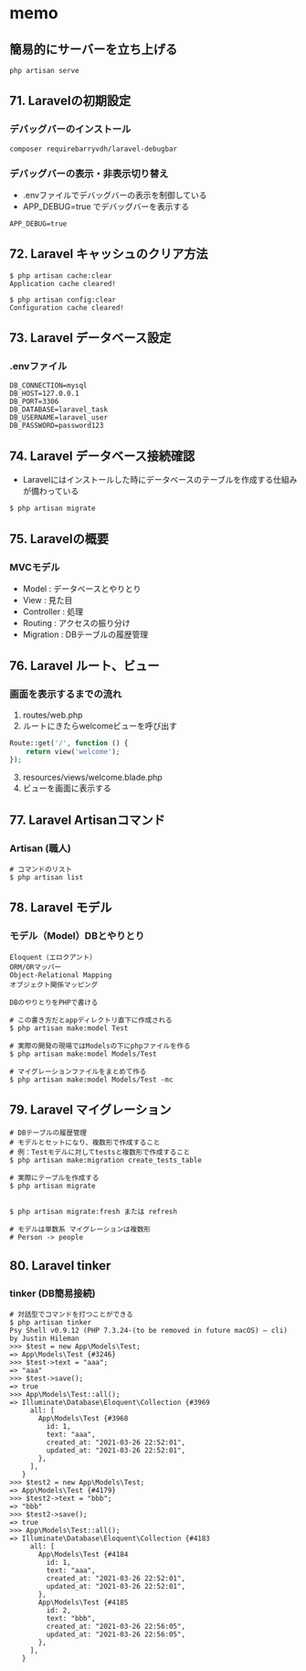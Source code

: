 # memo

## 簡易的にサーバーを立ち上げる

```shell
php artisan serve
```

## 71. Laravelの初期設定

### デバッグバーのインストール

```shell
composer requirebarryvdh/laravel-debugbar
```

### デバッグバーの表示・非表示切り替え

- .envファイルでデバッグバーの表示を制御している
- APP_DEBUG=true でデバッグバーを表示する

```shell
APP_DEBUG=true
```

## 72. Laravel キャッシュのクリア方法

```shell
$ php artisan cache:clear
Application cache cleared!

$ php artisan config:clear
Configuration cache cleared!
```

## 73. Laravel データベース設定

### .envファイル

```shell
DB_CONNECTION=mysql
DB_HOST=127.0.0.1
DB_PORT=3306
DB_DATABASE=laravel_task
DB_USERNAME=laravel_user
DB_PASSWORD=password123
```

## 74. Laravel データベース接続確認

- Laravelにはインストールした時にデータベースのテーブルを作成する仕組みが備わっている

```shell
$ php artisan migrate
```

## 75. Laravelの概要

### MVCモデル

- Model : データベースとやりとり
- View : 見た目
- Controller : 処理
- Routing : アクセスの振り分け
- Migration : DBテーブルの履歴管理

## 76. Laravel ルート、ビュー

### 画面を表示するまでの流れ

1. routes/web.php
2. ルートにきたらwelcomeビューを呼び出す

```php
Route::get('/', function () {
    return view('welcome');
});
```

3. resources/views/welcome.blade.php
4. ビューを画面に表示する

## 77. Laravel Artisanコマンド

### Artisan (職人)

```shell
# コマンドのリスト
$ php artisan list
```

## 78. Laravel モデル

### モデル（Model）DBとやりとり

```text
Eloquent（エロクアント）
ORM/ORマッパー
Object-Relational Mapping
オブジェクト関係マッピング

DBのやりとりをPHPで書ける
```

```shell
# この書き方だとappディレクトリ直下に作成される
$ php artisan make:model Test

# 実際の開発の現場ではModelsの下にphpファイルを作る
$ php artisan make:model Models/Test

# マイグレーションファイルをまとめて作る
$ php artisan make:model Models/Test -mc
```

## 79. Laravel マイグレーション

```shell
# DBテーブルの履歴管理
# モデルとセットになり、複数形で作成すること
# 例：Testモデルに対してtestsと複数形で作成すること
$ php artisan make:migration create_tests_table

# 実際にテーブルを作成する
$ php artisan migrate


$ php artisan migrate:fresh または refresh

# モデルは単数系 マイグレーションは複数形
# Person -> people
```

## 80. Laravel tinker

### tinker (DB簡易接続)

```shell
# 対話型でコマンドを打つことができる
$ php artisan tinker
Psy Shell v0.9.12 (PHP 7.3.24-(to be removed in future macOS) — cli) by Justin Hileman
>>> $test = new App\Models\Test;
=> App\Models\Test {#3246}
>>> $test->text = "aaa";
=> "aaa"
>>> $test->save();
=> true
>>> App\Models\Test::all();
=> Illuminate\Database\Eloquent\Collection {#3969
     all: [
       App\Models\Test {#3968
         id: 1,
         text: "aaa",
         created_at: "2021-03-26 22:52:01",
         updated_at: "2021-03-26 22:52:01",
       },
     ],
   }
>>> $test2 = new App\Models\Test;
=> App\Models\Test {#4179}
>>> $test2->text = "bbb";
=> "bbb"
>>> $test2->save();
=> true
>>> App\Models\Test::all();
=> Illuminate\Database\Eloquent\Collection {#4183
     all: [
       App\Models\Test {#4184
         id: 1,
         text: "aaa",
         created_at: "2021-03-26 22:52:01",
         updated_at: "2021-03-26 22:52:01",
       },
       App\Models\Test {#4185
         id: 2,
         text: "bbb",
         created_at: "2021-03-26 22:56:05",
         updated_at: "2021-03-26 22:56:05",
       },
     ],
   }
```

